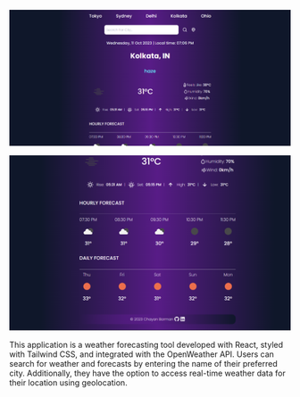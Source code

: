 ![Image 1](./src/screenshots/ss1.png)

![Image 2](./src/screenshots/ss2.png)

This application is a weather forecasting tool developed with React, styled with Tailwind CSS, and integrated with the OpenWeather API. Users can search for weather and forecasts by entering the name of their preferred city. Additionally, they have the option to access real-time weather data for their location using geolocation.
